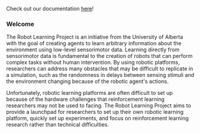 Check out our documentation [here](https://amiithinks.github.io/RobotLearning/)!

### Welcome

The Robot Learning Project is an initiative from the University of Alberta with the goal of creating agents to learn arbitrary information about the environment using low-level sensorimotor data. Learning directly from sensorimotor data is fundamental to the creation of robots that can perform complex tasks without human intervention. By using robotic platforms, researchers can address many obstacles that may be difficult to replicate in a simulation, such as the randomness in delays between sensing stimuli and the environment changing because of the robotic agent's actions.

Unfortunately, robotic learning platforms are often difficult to set up because of the hardware challenges that reinforcement learning researchers may not be used to facing. The Robot Learning Project aims to provide a launchpad for researchers to set up their own robotic learning platform, quickly set up experiments, and focus on reinforcement learning research rather than technical difficulties.